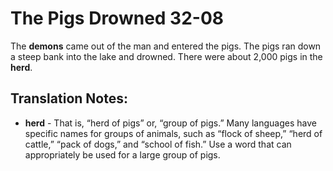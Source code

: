The Pigs Drowned 32-08
========================


The **demons** came out of the man and entered the pigs. The pigs ran
down a steep bank into the lake and drowned. There were about 2,000 pigs
in the **herd**.

Translation Notes:
------------------

-   **herd** - That is, “herd of pigs” or, “group of pigs.” Many
    languages have specific names for groups of animals, such as “flock
    of sheep,” “herd of cattle,” “pack of dogs,” and “school
    of fish.” Use a word that can appropriately be used for a large
    group of pigs.


